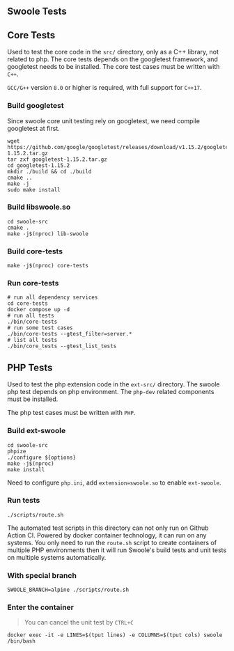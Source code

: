 ## Swoole Tests

## Core Tests
Used to test the core code in the `src/` directory, only as a C++ library, not related to php.
The core tests depends on the googletest framework, and googletest needs to be installed.
The core test cases must be written with `C++`.

`GCC/G++` version `8.0` or higher is required, with full support for `C++17`.

### **Build googletest**
Since swoole core unit testing rely on googletest, we need compile googletest at first.

```shell
wget https://github.com/google/googletest/releases/download/v1.15.2/googletest-1.15.2.tar.gz
tar zxf googletest-1.15.2.tar.gz
cd googletest-1.15.2
mkdir ./build && cd ./build
cmake ..
make -j
sudo make install
```

### Build libswoole.so

```shell
cd swoole-src
cmake .
make -j$(nproc) lib-swoole
```
### Build core-tests
```shell
make -j$(nproc) core-tests
```

### Run core-tests
```shell
# run all dependency services
cd core-tests
docker compose up -d
# run all tests
./bin/core-tests
# run some test cases
./bin/core-tests --gtest_filter=server.*
# list all tests
./bin/core_tests --gtest_list_tests
```

## PHP Tests
Used to test the php extension code in the `ext-src/` directory. The swoole php test depends on php environment.
The `php-dev` related components must be installed.

The php test cases must be written with `PHP`.

### Build ext-swoole
```shell
cd swoole-src
phpize
./configure ${options}
make -j$(nproc)
make install
```
Need to configure `php.ini`, add `extension=swoole.so` to enable `ext-swoole`.

### Run tests
```shell
./scripts/route.sh
```

The automated test scripts in this directory can not only run on Github Action CI. Powered by docker container technology, it can run on any systems. You only need to run the `route.sh` script to create containers of multiple PHP environments then it will run Swoole's build tests and unit tests on multiple systems automatically.

### With special branch

```shell
SWOOLE_BRANCH=alpine ./scripts/route.sh
```

### Enter the container

> You can cancel the unit test by `CTRL+C`

```shell
docker exec -it -e LINES=$(tput lines) -e COLUMNS=$(tput cols) swoole /bin/bash
```
